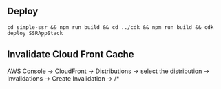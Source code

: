 ## Deploy
```
cd simple-ssr && npm run build && cd ../cdk && npm run build && cdk deploy SSRAppStack 
```

## Invalidate Cloud Front Cache
AWS Console -> CloudFront -> Distributions -> select the distribution -> Invalidations -> Create Invalidation -> /*